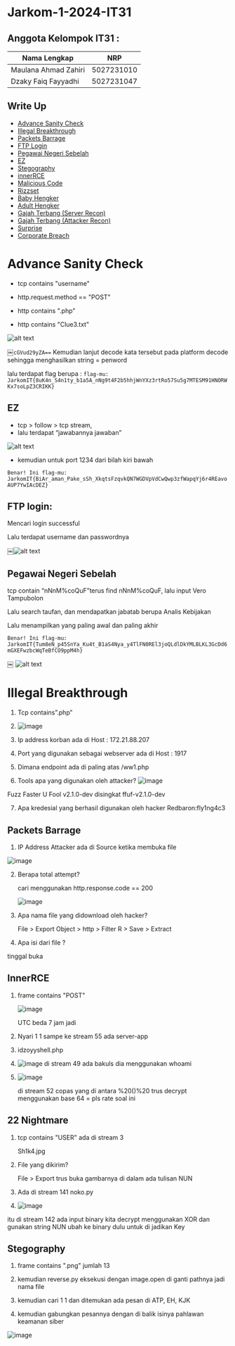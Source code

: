 # Jarkom-1-2024-IT31

## Anggota Kelompok IT31 :

| Nama Lengkap         | NRP        |
| -------------------- | ---------- |
| Maulana Ahmad Zahiri | 5027231010 |
| Dzaky Faiq Fayyadhi  | 5027231047 |

## Write Up

- [Advance Sanity Check](#advance-sanity-check)
- [Illegal Breakthrough](#illegal-breakthrough)
- [Packets Barrage](#packets-barrage)
- [FTP Login](#ftp-login)
- [Pegawai Negeri Sebelah](#pegawai-negeri-sebelah)
- [EZ](#ez)
- [Stegography](#stegography)
- [innerRCE](#innerrce)
- [Malicious Code](#malicious-code)
- [Rizzset](#rizzset)
- [Baby Hengker](#baby-hengker)
- [Adult Hengker](#adult-hengker)
- [Gajah Terbang (Server Recon)](#gajah-terbang-server-recon)
- [Gajah Terbang (Attacker Recon)](#gajah-terbang-attacker-recon)
- [Surprise](#surprise)
- [Corporate Breach](#corporate-breach)

# Advance Sanity Check

- tcp contains "username"

- http.request.method == "POST"

- http contains ".php"

- http contains "Clue3.txt"

![alt text](img/asc.png)

￼`cGVud29yZA==` Kemudian lanjut decode kata tersebut pada platform decode sehingga menghasilkan string = penword

lalu terdapat flag berupa :
`flag-mu: JarkomIT{8uK4n_S4n1ty_b1a5A_nNg9t4F2b5hhjWnYXz3rtRo57Su5g7MTESM91HNORWKx7soLpZ3CRIKK}`

## EZ

- tcp > follow > tcp stream,
- lalu terdapat “jawabannya jawaban”

![alt text](img/ez.png)

- kemudian untuk port 1234 dari bilah kiri bawah

`Benar! Ini flag-mu: JarkomIT{BiAr_aman_Pake_sSh_XkqtsFzqvkQN7WGDVpVdCwQwp3zfWapqYj6r4REavoAUP7YwIAcDEZ}
`

## FTP login:

Mencari login successful

Lalu terdapat username dan passwordnya

￼![alt text](img/ftplogin.png)

## Pegawai Negeri Sebelah

tcp contain “nNnM%coQuF”terus find nNnM%coQuF, lalu input Vero Tampubolon

Lalu search taufan, dan mendapatkan jabatab berupa Analis Kebijakan

Lalu menampilkan yang paling awal dan paling akhir

`Benar! Ini flag-mu: JarkomIT{Tum8eN_p45SnYa_Ku4t_B1aS4Nya_y4TlFN0REl3joQLdlDkYMLBLKL3GcDd6mGXEFwzbcWqTeBfCO9ppM4h}`

￼
![alt text](img/pns.png)

# Illegal Breakthrough

1.  Tcp contains”.php”

2.  ![image](https://github.com/user-attachments/assets/eff0b7fd-f6e1-49f1-94f7-334266f78538)

3.  Ip address korban ada di Host : 172.21.88.207

4.  Port yang digunakan sebagai webserver ada di Host : 1917

5.  Dimana endpoint ada di paling atas /ww1.php

6.  Tools apa yang digunakan oleh attacker?
    ![image](https://github.com/user-attachments/assets/a97f974a-da82-452f-a68d-1c265d3ce091)

Fuzz Faster U Fool v2.1.0-dev disingkat ffuf-v2.1.0-dev

7. Apa kredesial yang berhasil digunakan oleh hacker
   Redbaron:fly1ng4c3

## Packets Barrage

1. IP Address Attacker ada di Source ketika membuka file

![image](https://github.com/user-attachments/assets/63989d0b-0046-4f92-8359-fffc1bdb47c1)

2. Berapa total attempt?

   cari menggunakan http.response.code == 200

   ![image](https://github.com/user-attachments/assets/686099ce-747c-489c-a582-244315f0b15e)

3. Apa nama file yang didownload oleh hacker?

   File > Export Object > http > Filter R > Save > Extract

4. Apa isi dari file ?

tinggal buka

## InnerRCE

1. frame contains "POST"

   ![image](https://github.com/user-attachments/assets/f6ff2516-f325-4eb9-9c61-569c805f270e)

   UTC beda 7 jam jadi

2. Nyari 1 1 sampe ke stream 55 ada server-app

3. idzoyyshell.php

4. ![image](https://github.com/user-attachments/assets/0572b4e5-ac06-4936-9d08-08ecce894edf)
   di stream 49 ada bakuls dia menggunakan whoami

5. ![image](https://github.com/user-attachments/assets/4f0c7b7a-c117-4e23-9aa6-212a3f562fe0)

   di stream 52 copas yang di antara %20()%20 trus decrypt menggunakan base 64 = pls rate soal ini

## 22 Nightmare

1. tcp contains "USER" ada di stream 3

   Sh1k4.jpg

2. File yang dikirim?

   File > Export trus buka gambarnya di dalam ada tulisan NUN

3. Ada di stream 141 noko.py

4. ![image](https://github.com/user-attachments/assets/c759488b-d887-4010-94ba-ca1bb89a2616)

itu di stream 142 ada input binary kita decrypt menggunakan XOR dan gunakan string NUN ubah ke binary dulu untuk di jadikan Key

## Stegography

1. frame contains ".png" jumlah 13

2. kemudian reverse.py eksekusi dengan image.open di ganti pathnya jadi nama file

3. kemudian cari 1 1 dan ditemukan ada pesan di ATP, EH, KJK

4. kemudian gabungkan pesannya dengan di balik isinya pahlawan keamanan siber

![image](https://github.com/user-attachments/assets/012b257c-670c-45ec-aaf8-f8f16f13bb18)
